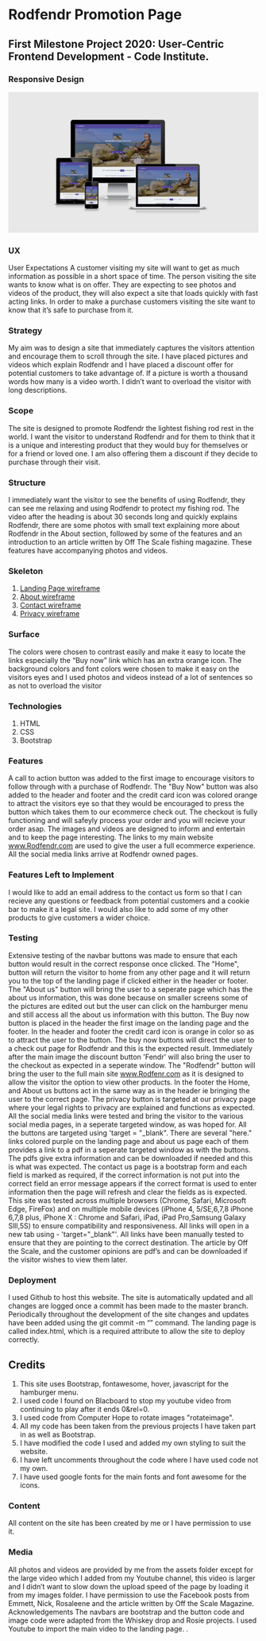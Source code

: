 # Rodfendr Promotion Page
## First Milestone Project 2020: User-Centric Frontend Development - Code Institute.
### Responsive Design

![Responsive Design](https://raw.githubusercontent.com/AlanOSheadev/Alan-O-Shea-Milestone-Project-Dec-2019/master/assets/images/responsive.png "Responsive Design")

### UX
User Expectations
A customer visiting my site will want to get as much information as possible in a short space of time.  The person visiting the site wants to know what is on offer.  They are expecting to see photos and videos of the product, they will also expect a site that loads quickly with fast acting links.  In order to make a purchase customers visiting the site want to know that it’s safe to purchase from it.
### Strategy
My aim was to design a site that immediately captures the visitors attention and encourage them to scroll through the site.  I have placed pictures and videos which explain Rodfendr and I have placed a discount offer for potential customers to take advantage of.  If a picture is worth a thousand words how many is a video worth.  I didn’t want to overload the visitor with long descriptions.
### Scope
The site is designed to promote Rodfendr the lightest fishing rod rest in the world. I want the visitor to understand Rodfendr and for them to think that it is a unique and interesting product that they would buy for themselves or for a friend or loved one. I am also offering them a discount if they decide to purchase through their visit.
### Structure
I immediately want the visitor to see the benefits of using Rodfendr, they can see me relaxing and using Rodfendr to protect my fishing rod.  The video after the heading is about 30 seconds long and quickly explains Rodfendr, there are some photos with small text explaining more about Rodfendr in the About section, followed by some of the features and an introduction to an article written by Off The Scale fishing magazine. These features have accompanying photos and videos.
### Skeleton
1. [Landing Page wireframe](https://www.canva.com/design/DADuLl-FJlI/s7WVrLNGQWOaICIwRAdxBA/view?utm_content=DADuLl-FJlI&utm_campaign=designshare&utm_medium=link&utm_source=sharebutton)
2. [About wireframe](https://www.canva.com/design/DADwgD3baYU/ir7F4jxO99XHOhXQ1YJpmw/view?utm_content=DADwgD3baYU&utm_campaign=designshare&utm_medium=link&utm_source=sharebutton)
3. [Contact wireframe](https://www.canva.com/design/DADwgJjSAHc/SIu2INajjyGezQ6Ib_P1TA/view?utm_content=DADwgJjSAHc&utm_campaign=designshare&utm_medium=link&utm_source=sharebutton)
4. [Privacy wireframe](https://www.canva.com/design/DADwgDVISec/Z3D0Wg87DtTWbIuNqRPuiA/view?utm_content=DADwgDVISec&utm_campaign=designshare&utm_medium=link&utm_source=sharebutton)
### Surface
The colors were chosen to contrast easily and make it easy to locate the links especially the “Buy now” link which has an extra orange icon.  The background colors and font colors were chosen to make it easy on the visitors eyes and I used photos and videos instead of a lot of sentences so as not to overload the visitor
### Technologies
1. HTML
2. CSS
3. Bootstrap

### Features
 A call to action button was added to the first image to encourage visitors to follow through with a purchase of Rodfendr.  The "Buy Now" button was also added to the header and footer and the credit card icon was colored orange to attract the visitors eye so that they would be encouraged to press the button which takes them to our ecommerce check out.  The checkout is fully functioning and will safeyly process your order and you will recieve your order asap.  The images and videos are designed to inform and entertain and to keep the page interesting.  The links to my main website www.Rodfendr.com are used to give the user a full ecommerce experience.  All the social media links arrive at Rodfendr owned pages. 

### Features Left to Implement
I would like to add an email address to the contact us form so that I can recieve any questions or feedback from potential customers and a cookie bar to make it a legal site.  I would also like to add some of my other products to give customers a wider choice.
### Testing
Extensive testing of the navbar buttons was made to ensure that each button would result in the correct response once clicked.  The "Home", button will return the visitor to home from any other page and it will return you to the top of the landing page if clicked either in the header or footer.  The "About us" button will bring the user to a seperate page which has the about us information, this was done because on smaller screens some of the pictures are edited out but the user can click on the hamburger menu and still access all the about us information with this button. The Buy now button is placed in the header the first image on the landing page and the footer.  In the header and footer the credit card icon is orange in color so as to attract the user to the button.  The buy now buttons will direct the user to a check out page for Rodfendr and this is the expected result.  Immediately after the main image the discount button 'Fendr' will also bring the user to the checkout as expected in a seperate window. The "Rodfendr" button will bring the user to the full main site www.Rodfenr.com as it is designed to allow the visitor the option to view other products. In the footer the Home, and About us buttons act in the same way as in the header ie bringing the user to the correct page.  The privacy button is targeted at our privacy page where your legal rights to privacy are explained and functions as expected.  All the social media links were tested and bring the visitor to the various social media pages, in a seperate targeted window, as was hoped for. All the buttons are targeted using 'target = "_blank".  There are several "here." links colored purple on the  landing page and about us page each of them provides a link to a pdf in a seperate targeted window as with the buttons. The pdfs give extra information and can be downloaded if needed and this is what was expected. The contact us page is a bootstrap form and each field is marked as required, if the correct information is not put into the correct field an error message appears if the correct format is used to enter information then the page will refresh and clear the fields as is expected. This site was tested across multiple browsers (Chrome, Safari, Microsoft Edge, FireFox) and on multiple mobile devices (iPhone 4, 5/SE,6,7,8 iPhone 6,7,8 plus, iPhone X : Chrome and Safari, iPad, iPad Pro,Samsung Galaxy Slll,5S) to ensure compatibility and responsiveness.
All links will open in a new tab using - 'target="_blank"'. All links have been manually tested to ensure that they are pointing to the correct destination. The article by Off the Scale, and the customer opinions are pdf’s and can be downloaded if the visitor wishes to view them later. 
### Deployment
I used Github to host this website.  The site is automatically updated and all changes are logged once a commit has been made to the master branch.  Periodically throughout the development of the site changes and updates have been added using the git commit -m “” command. The landing page is called index.html, which is a required attribute to allow the site to deploy correctly.
## Credits
1. This site uses Bootstrap, fontawesome, hover, javascript for the hamburger menu. 
2. I used code I found on Blacboard to stop my youtube video from continuing to play after it ends 0&rel=0. 
3. I used code from Computer Hope to rotate images "rotateimage".
4. All my code has been taken from the previous projects I have taken part in as well as Bootstrap.
5. I have modified the code I used and added my own styling to suit the website. 
6. I have left uncomments throughout the code where I have used code not my own. 
7. I have used google fonts for the main fonts and font awesome for the icons.

### Content
All content on the site has been created by me or I have permission to use it.  
### Media
All photos and videos are provided by me from the assets folder except for the large video which I added from my Youtube channel, this video is larger and I didn’t want to slow down the upload speed of the page by loading it from my images folder. I have permission to use the Facebook posts from Emmett, Nick, Rosaleene and the article written by Off the Scale Magazine.
Acknowledgements
The navbars are bootstrap and the button code and image code were adapted from the Whiskey drop and Rosie projects. I used Youtube to import the main video to the landing page.
.
